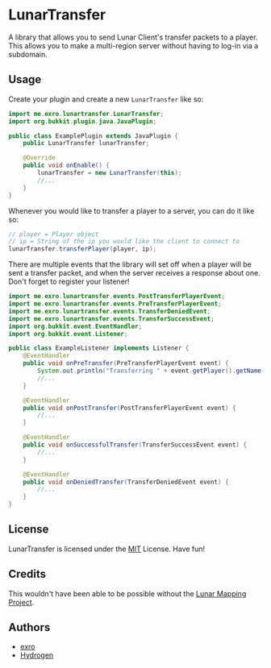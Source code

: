 # LunarTransfer
A library that allows you to send Lunar Client's transfer packets to a player. This allows you to make a multi-region server without having to log-in via a subdomain.

## Usage
Create your plugin and create a new `LunarTransfer` like so:
```java
import me.exro.lunartransfer.LunarTransfer;
import org.bukkit.plugin.java.JavaPlugin;

public class ExamplePlugin extends JavaPlugin {
    public LunarTransfer lunarTransfer;

    @Override
    public void onEnable() {
        lunarTransfer = new LunarTransfer(this);
        //...
    }
}
```

Whenever you would like to transfer a player to a server, you can do it like so:
```java
// player = Player object
// ip = String of the ip you would like the client to connect to
lunarTransfer.transferPlayer(player, ip);
```

There are multiple events that the library will set off when a player will be sent a transfer packet, and when the server receives a response about one. Don't forget to register your listener!
```java
import me.exro.lunartransfer.events.PostTransferPlayerEvent;
import me.exro.lunartransfer.events.PreTransferPlayerEvent;
import me.exro.lunartransfer.events.TransferDeniedEvent;
import me.exro.lunartransfer.events.TransferSuccessEvent;
import org.bukkit.event.EventHandler;
import org.bukkit.event.Listener;

public class ExampleListener implements Listener {
    @EventHandler
    public void onPreTransfer(PreTransferPlayerEvent event) {
        System.out.println("Transferring " + event.getPlayer().getName() + " to " + event.getIp());
        //...
    }

    @EventHandler
    public void onPostTransfer(PostTransferPlayerEvent event) {
        //...
    }

    @EventHandler
    public void onSuccessfulTransfer(TransferSuccessEvent event) {
        //...
    }

    @EventHandler
    public void onDeniedTransfer(TransferDeniedEvent event) {
        //...
    }
}
```

## License
LunarTransfer is licensed under the [MIT](https://choosealicense.com/licenses/mit/) License. Have fun!

## Credits
This wouldn't have been able to be possible without the [Lunar Mapping Project](https://github.com/Lunar-Mapping-Project/mappings).

## Authors
 - [exro](https://github.com/exrodev)
 - [Hydrogen](https://github.com/thehydrogen)